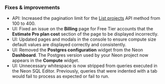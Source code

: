 ### Fixes & improvements

- API: Increased the pagination limit for the [List projects](https://api-docs.neon.tech/reference/listprojects) API method from 100 to 400.
- UI: Fixed an issue on the **Billing** page for Free Tier accounts that the **Estimate Pro plan cost** section of the page to be displayed incorrectly.
- UI: Updated pages and modals in the console to ensure compute size default values are displayed correctly and consistently.
- UI: Removed the **Postgres configuration** widget from the Neon **Dashboard**. The Postgres version used by your Neon project now appears in the **Compute** widget.
- UI: Unnecessary whitespace is now stripped from queries executed in the Neon SQL Editor. Previously, queries that were indented with a tab would fail to process as expected or fail to run.
